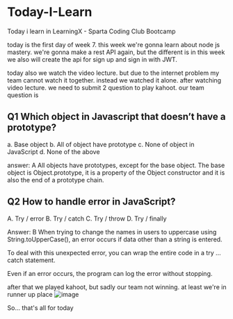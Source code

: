 # Today-I-Learn

Today i learn in LearningX - Sparta Coding Club Bootcamp

today is the first day of week 7. this week we're gonna learn about node js mastery. we're gonna make a rest API again, but the different is in this week we also will create the api for sign up and sign in with JWT.

today also we watch the video lecture. but due to the internet problem my team cannot watch it together. instead we watched it alone. after watching  video lecture. we need to submit 2 question to play kahoot. our team question is

## Q1 Which object in Javascript that doesn’t have a prototype?
a. Base object
b. All of object have prototype
c. None of object in JavaScript
d. None of the above

answer: A
All objects have prototypes, except for the base object. The base object is Object.prototype, it is a property of the Object constructor and it is also the end of a prototype chain.

## Q2 How to handle error in JavaScript?
A. Try / error
B. Try / catch
C. Try / throw
D. Try / finally

Answer: B
When trying to change the names in users to uppercase using String.toUpperCase(), an error occurs if data other than a string is entered.

To deal with this unexpected error, you can wrap the entire code in a try … catch statement.

Even if an error occurs, the program can log the error without stopping.

after that we played kahoot, but sadly our team not winning. at least we're in runner up place
![image](https://user-images.githubusercontent.com/53510222/204025752-022ede80-d884-491e-9902-4f50c8f7e5ed.png)


So... that's all for today
